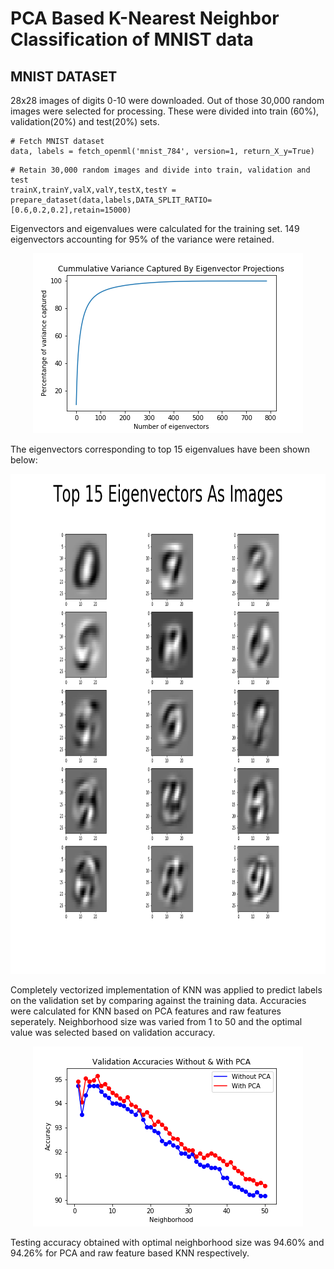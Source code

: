 # PCA Based K-Nearest Neighbor Classification of MNIST data

## MNIST DATASET

28x28 images of digits 0-10 were downloaded. Out of those 30,000 random images were selected for processing.
These were divided into train (60%), validation(20%) and test(20%) sets.
```
# Fetch MNIST dataset
data, labels = fetch_openml('mnist_784', version=1, return_X_y=True)
```
```
# Retain 30,000 random images and divide into train, validation and test
trainX,trainY,valX,valY,testX,testY = prepare_dataset(data,labels,DATA_SPLIT_RATIO=[0.6,0.2,0.2],retain=15000)
```

Eigenvectors and eigenvalues were calculated for the training set. 149 eigenvectors accounting for 95% of the variance were retained.
<p align="center">
<img src="plots/cumm_percentage_variance_captured.png" width="432" height="288"/>
</p>

The eigenvectors corresponding to top 15 eigenvalues have been shown below:
<p align="center">
<img src="plots/top_15_eigenvecs.png" width="800" height="800"/>
</p>

Completely vectorized implementation of KNN was applied to predict labels on the validation set by comparing against the training data.
Accuracies were calculated for KNN based on PCA features and raw features seperately.
Neighborhood size was varied from 1 to 50 and the optimal value was selected based on validation accuracy.

<p align="center">
<img src="plots/val_acc.png" width="432" height="288"/>
</p>

Testing accuracy obtained with optimal neighborhood size was 94.60% and 94.26% for PCA and raw feature based KNN respectively.

